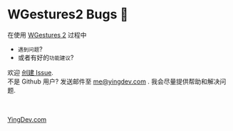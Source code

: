 # WGestures2 Bugs 🐛

在使用 [WGestures 2](https://www.yingdev.com/projects/wgestures2) 过程中
- `遇到问题`?
- 或者有好的`功能建议`?

欢迎 [创建 Issue](https://github.com/yingDev/WGestures2-mac-bugs/issues/new). <br>
不是 Github 用户? 发送邮件至 [me@yingdev.com](mailto:me@yingdev.com) .
我会尽量提供帮助和解决问题. 



<br><br>
[YingDev.com](https://www.yingdev.com/projects/wgestures2)
